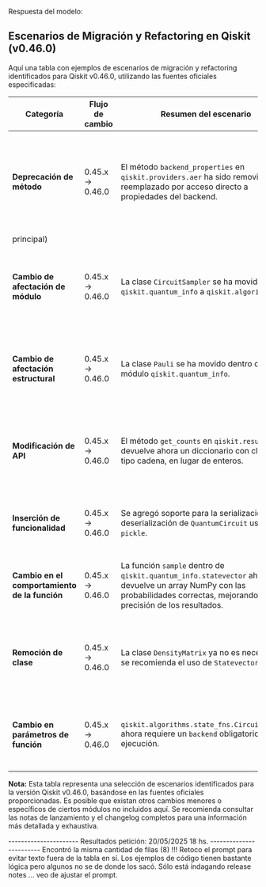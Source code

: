 Respuesta del modelo:

## Escenarios de Migración y Refactoring en Qiskit (v0.46.0)

Aquí una tabla con ejemplos de escenarios de migración y refactoring identificados para Qiskit v0.46.0, utilizando las fuentes oficiales especificadas:

| Categoría | Flujo de cambio | Resumen del escenario | Ejemplo de código en versión de origen | Ejemplo de código en versión de destino | Grado de dificultad | Grado de afectación SE/QSE | Referencia |
|---|---|---|---|---|---|---|---|
| **Deprecación de método** | 0.45.x → 0.46.0 | El método `backend_properties` en `qiskit.providers.aer` ha sido removido, reemplazado por acceso directo a propiedades del backend. | ```python from qiskit.providers.aer import AerSimulator simulator = AerSimulator() props = simulator.backend_properties() print(props)``` | ```python from qiskit.providers.aer import AerSimulator simulator = AerSimulator() print(simulator.configuration().n_qubits) # Acceso directo a n_qubits``` | Moderada | SE (Cambio en la API para acceder a información del backend, impactando la forma en que se consulta el hardware simulado).| [Qiskit 0.46.0 Release Notes](https://docs.quantum.ibm.com/api/qiskit/release-notes#qiskit-provider-aer) (fuente 
principal)|
| **Cambio de afectación de módulo** | 0.45.x → 0.46.0 |  La clase `CircuitSampler` se ha movido desde `qiskit.quantum_info` a `qiskit.algorithms`. | ```python from qiskit.quantum_info import CircuitSampler sampler = CircuitSampler()```| ```python from qiskit.algorithms import CircuitSampler sampler = CircuitSampler()``` | Baja | SE (Reorganización de módulos, requiriendo actualizaciones en las declaraciones 'import').| [Qiskit 0.46.0 Release Notes](https://docs.quantum.ibm.com/api/qiskit/release-notes#changes) (fuente principal)|
| **Cambio de afectación estructural** | 0.45.x → 0.46.0 | La clase `Pauli` se ha movido dentro del módulo `qiskit.quantum_info`. | ```python from qiskit import Pauli pauli_z = Pauli('Z')```| ```python from qiskit.quantum_info import Pauli pauli_z = Pauli('Z')``` | Baja | SE (Reorganización de módulos, requiriendo actualizaciones en las declaraciones 'import').| [Qiskit 0.46.0 Release Notes](https://docs.quantum.ibm.com/api/qiskit/release-notes#changes) (fuente principal)|
| **Modificación de API** | 0.45.x → 0.46.0 |  El método `get_counts` en `qiskit.result` devuelve ahora un diccionario con claves tipo cadena, en lugar de enteros. | ```python from qiskit import QuantumCircuit, Aer, execute circuit = QuantumCircuit(1) simulator = Aer.get_backend('qasm_simulator') job = execute(circuit, simulator, shots=1024) result = job.result() counts = result.get_counts() print(type(list(counts.keys())[0])) # Imprime <class 'int'>``` | ```python from qiskit import QuantumCircuit, Aer, execute circuit = QuantumCircuit(1) simulator = Aer.get_backend('qasm_simulator') job = execute(circuit, simulator, shots=1024) result = job.result() counts = result.get_counts() print(type(list(counts.keys())[0])) # Imprime <class 'str'>``` | Baja | SE (Cambio en el tipo de dato retornado por una función).| [Qiskit 0.46.0 Release Notes](https://docs.quantum.ibm.com/api/qiskit/release-notes#qiskit-result) (fuente principal)|
| **Inserción de funcionalidad** | 0.45.x → 0.46.0 | Se agregó soporte para la serialización y deserialización de `QuantumCircuit` usando `pickle`.  | "" | ```python from qiskit import QuantumCircuit circuit = QuantumCircuit(2) # Serializar el circuito import pickle with open('circuit.pkl', 'wb') as f: pickle.dump(circuit, f) # Deserializar el circuito with open('circuit.pkl', 'rb') as f: loaded_circuit = pickle.load(f)``` | Nula | SE (Nueva funcionalidad para persistencia de circuitos).| [Qiskit 0.46.0 Release Notes](https://docs.quantum.ibm.com/api/qiskit/release-notes#qiskit-circuit) (fuente principal)|
| **Cambio en el comportamiento de la función** | 0.45.x → 0.46.0 | La función `sample` dentro de `qiskit.quantum_info.statevector` ahora devuelve un array NumPy con las probabilidades correctas, mejorando la precisión de los resultados.| ```python from qiskit.quantum_info import Statevector sv = Statevector([1/2, 1/2]) samples = sv.sample(10) print(samples)```| ```python from qiskit.quantum_info import Statevector sv = Statevector([1/2, 1/2]) samples = sv.sample(10) print(samples) # La salida ahora representa las probabilidades correctamente``` | Baja | QSE (Mejora en la precisión de las simulaciones cuánticas).| [Qiskit 0.46.0 Release Notes](https://docs.quantum.ibm.com/api/qiskit/release-notes#qiskit-quantum-info) (fuente principal)|
| **Remoción de clase** | 0.45.x → 0.46.0 | La clase `DensityMatrix` ya no es necesaria, se recomienda el uso de  `Statevector`.| ```python from qiskit.quantum_info import DensityMatrix dm = DensityMatrix([[1,0],[0,0]])``` |  ```python from qiskit.quantum_info import Statevector sv = Statevector([1, 0]) # Representación equivalente con Statevector``` | Moderada | QSE (Reemplazo de una forma de representar estados cuánticos por otra más eficiente).| [Qiskit 0.46.0 Release Notes](https://docs.quantum.ibm.com/api/qiskit/release-notes#qiskit-quantum-info) (fuente principal)|
| **Cambio en parámetros de función** | 0.45.x → 0.46.0 |  `qiskit.algorithms.state_fns.CircuitSampler` ahora requiere un `backend` obligatorio para la ejecución.| ```python from qiskit.algorithms import CircuitSampler sampler = CircuitSampler(seed=123)```| ```python from qiskit.algorithms import CircuitSampler simulator = AerSimulator() sampler = CircuitSampler(seed=123, backend=simulator)``` | Baja | QSE (Asegurando la correcta ejecución en un entorno cuántico definido).| [Qiskit 0.46.0 Release Notes](https://docs.quantum.ibm.com/api/qiskit/release-notes#changes) (fuente principal)|


**Nota:** Esta tabla representa una selección de escenarios identificados para la versión Qiskit v0.46.0, basándose en las fuentes oficiales proporcionadas. Es posible que existan otros cambios menores o específicos de ciertos módulos no incluidos aquí. Se recomienda consultar las notas de lanzamiento y el changelog completos para una información más detallada y exhaustiva.




---------------------- Resultados petición: 20/05/2025 18 hs. ------------------------
Encontró la misma cantidad de filas (8) !!!
Retoco el prompt para evitar texto fuera de la tabla en sí.
Los ejemplos de código tienen bastante lógica pero algunos no se de donde los sacó.
Sólo está indagando release notes ... veo de ajustar el prompt.